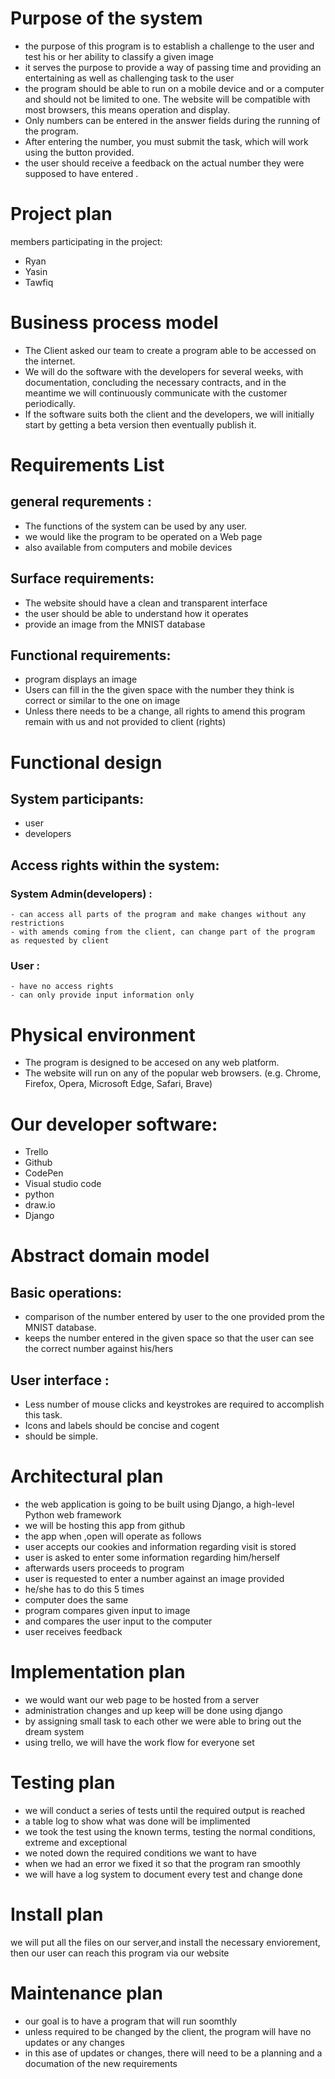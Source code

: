 # Purpose of the system
- the purpose of this program is to establish a challenge to the user and test his or her ability to classify a given image
- it serves the purpose to provide a way of passing time and providing an entertaining as well as challenging task to the user
- the program should be able to run on a mobile device and or a computer and should not be limited to one. The website will be compatible with most browsers, this means operation and display.
- Only numbers can be entered in the answer fields during the running of the program. 
- After entering the number, you must submit the task, which will work using the button provided.
-  the user should receive a feedback on the actual number they were supposed to have entered .

# Project plan
members participating in  the project:
 - Ryan
 - Yasin
 - Tawfiq



# Business process model
* The Client asked our team to create a program able to be accessed on the internet.
* We will do the software with the developers for several weeks, with documentation, concluding the necessary contracts, and in the meantime we will continuously communicate with the customer periodically.
* If the software suits both the client and the developers, we will  initially start by getting a beta version then eventually publish it.


# Requirements List
## general requrements :
- The functions of the system can be used by any user.
- we would like the program to be operated on a Web page
- also available from computers and mobile devices 

## Surface requirements:

- The website should have a clean and transparent interface
- the user should be able to understand how it operates
- provide an image from the MNIST database


## Functional requirements:
- program displays an image
- Users can fill in the the given space with the number they think is correct or similar to the one on image
- Unless there needs to be a change, all rights to amend this program remain with us and not provided to client  (rights)

# Functional design
## System participants:
  - user
  - developers

## Access rights within the system:
### System Admin(developers) :
    - can access all parts of the program and make changes without any restrictions
    - with amends coming from the client, can change part of the program as requested by client

### User :
    - have no access rights
    - can only provide input information only

# Physical environment
- The program is designed to be accesed on any web platform.
- The website will run on any of the popular web browsers. (e.g. Chrome, Firefox, Opera, Microsoft Edge, Safari, Brave)

# Our developer software:
- Trello
- Github
- CodePen
- Visual studio code
- python
- draw.io
- Django

# Abstract domain model
## Basic operations: 
- comparison of the number entered by user to the one provided prom the MNIST database.
- keeps the number entered in the given space so that the user can see the correct number against his/hers

## User interface : 
- Less number of mouse clicks and keystrokes are required to accomplish this task.
- Icons and labels should be concise and cogent
- should be simple.



# Architectural plan
* the web application is going to be built using Django, a high-level Python web framework
* we will be hosting this app from github
* the app when ,open will operate as follows
* user accepts our cookies and information regarding visit is stored
* user is asked to enter some information regarding him/herself
* afterwards users proceeds to program
* user is requested to enter a number against an image provided 
* he/she has to do this 5 times
* computer does the same
* program compares given input to image
* and compares the user input to the computer
* user receives feedback


# Implementation plan
* we would want our web page to be hosted from a server
* administration changes and up keep will be done using django
* by assigning small task to each other we were able to bring out the dream system
* using trello, we will have the work flow for everyone set


# Testing plan
* we will conduct a series of tests until the required output is reached
* a table log to show what was done will be implimented
* we took the test using the known terms, testing the normal conditions, extreme and exceptional
* we noted down the required conditions we want to have
* when we had an error we fixed it so that the program ran smoothly
* we will have a log system to document every test and change done

# Install plan
we will put all the files on our server,and install the necessary enviorement, then our user can reach this program via our website

# Maintenance plan
* our goal is to have a program that will run soomthly
* unless required to be changed by the client, the program will have no updates or any changes
* in this ase of updates or changes, there will need to be a planning and a documation of the new requirements
